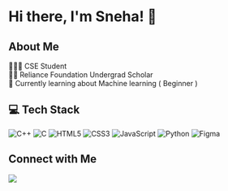 # Hi there, I'm Sneha! 👋

## About Me

👩🏻‍💻 CSE Student <br/>
👩‍🎓 Reliance Foundation Undergrad Scholar<br/> 
💭 Currently learning about Machine learning ( Beginner )<br/>

## 💻 Tech Stack

![C++](https://img.shields.io/badge/C++-%2300599C.svg?style=for-the-badge&logo=c%2B%2B&logoColor=white)
![C](https://img.shields.io/badge/c-%2300599C.svg?style=for-the-badge&logo=c&logoColor=white)
![HTML5](https://img.shields.io/badge/html5-%23E34F26.svg?style=for-the-badge&logo=html5&logoColor=white)
![CSS3](https://img.shields.io/badge/css3-%231572B6.svg?style=for-the-badge&logo=css3&logoColor=white)
![JavaScript](https://img.shields.io/badge/javascript-%23323330.svg?style=for-the-badge&logo=javascript&logoColor=%23F7DF1E)
![Python](https://img.shields.io/badge/python-3670A0?style=for-the-badge&logo=python&logoColor=ffdd54)
![Figma](https://img.shields.io/badge/figma-%23F24E1E.svg?style=for-the-badge&logo=figma&logoColor=white)

## Connect with Me

<a href="https://www.linkedin.com/in/snehasinghk/">
  <img src="https://img.shields.io/badge/LinkedIn-Connect-blue?style=flat&logo=linkedin">
</a>
